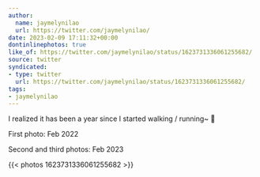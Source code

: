 ```yaml
---
author:
  name: jaymelynilao
  url: https://twitter.com/jaymelynilao/
date: 2023-02-09 17:11:32+00:00
dontinlinephotos: true
like_of: https://twitter.com/jaymelynilao/status/1623731336061255682/
source: twitter
syndicated:
- type: twitter
  url: https://twitter.com/jaymelynilao/status/1623731336061255682/
tags:
- jaymelynilao
---
```


I realized it has been a year since I started walking / running~ 🥰 



First photo: Feb 2022

Second and third photos: Feb 2023 

{{< photos 1623731336061255682 >}}